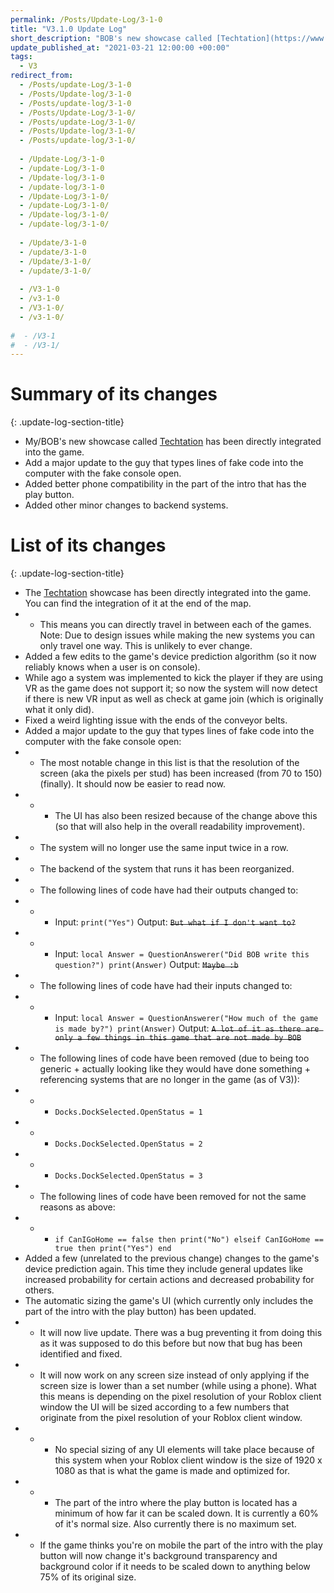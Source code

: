 ```yaml
---
permalink: /Posts/Update-Log/3-1-0
title: "V3.1.0 Update Log"
short_description: "BOB's new showcase called [Techtation](https://www.roblox.com/games/6201734639/) has been directly integrated into the game"
update_published_at: "2021-03-21 12:00:00 +00:00"
tags:
  - V3
redirect_from:
  - /Posts/update-Log/3-1-0
  - /Posts/Update-log/3-1-0
  - /Posts/update-log/3-1-0
  - /Posts/Update-Log/3-1-0/
  - /Posts/update-Log/3-1-0/
  - /Posts/Update-log/3-1-0/
  - /Posts/update-log/3-1-0/
  
  - /Update-Log/3-1-0
  - /update-Log/3-1-0
  - /Update-log/3-1-0
  - /update-log/3-1-0
  - /Update-Log/3-1-0/
  - /update-Log/3-1-0/
  - /Update-log/3-1-0/
  - /update-log/3-1-0/
  
  - /Update/3-1-0
  - /update/3-1-0
  - /Update/3-1-0/
  - /update/3-1-0/
  
  - /V3-1-0
  - /v3-1-0
  - /V3-1-0/
  - /v3-1-0/
  
#  - /V3-1
#  - /V3-1/
---
```


# Summary of its changes
{: .update-log-section-title}

* My/BOB's new showcase called [Techtation](https://www.roblox.com/games/6201734639/) has been directly integrated into the game.
* Add a major update to the guy that types lines of fake code into the computer with the fake console open.
* Added better phone compatibility in the part of the intro that has the play button.
* Added other minor changes to backend systems.

# List of its changes
{: .update-log-section-title}

* The [Techtation](https://www.roblox.com/games/6201734639/) showcase has been directly integrated into the game. You can find the integration of it at the end of the map.
* * This means you can directly travel in between each of the games. Note: Due to design issues while making the new systems you can only travel one way. This is unlikely to ever change.
* Added a few edits to the game's device prediction algorithm (so it now reliably knows when a user is on console).
* While ago a system was implemented to kick the player if they are using VR as the game does not support it; so now the system will now detect if there is new VR input as well as check at game join (which is originally what it only did).
* Fixed a weird lighting issue with the ends of the conveyor belts.
* Added a major update to the guy that types lines of fake code into the computer with the fake console open:
* * The most notable change in this list is that the resolution of the screen (aka the pixels per stud) has been increased (from 70 to 150) (finally). It should now be easier to read now.
* * * The UI has also been resized because of the change above this (so that will also help in the overall readability improvement).
* * The system will no longer use the same input twice in a row.
* * The backend of the system that runs it has been reorganized.
* * The following lines of code have had their outputs changed to:
* * * Input: `print("Yes")`
Output: <s class="spoiler">`But what if I don't want to?`</s>
* * * Input: `local Answer = QuestionAnswerer("Did BOB write this question?") print(Answer)`
Output: <s class="spoiler">`Maybe :b`</s>
* * The following lines of code have had their inputs changed to:
* * * Input: `local Answer = QuestionAnswerer("How much of the game is made by?") print(Answer)`
Output: <s class="spoiler">`A lot of it as there are only a few things in this game that are not made by BOB`</s>
* * The following lines of code have been removed (due to being too generic + actually looking like they would have done something + referencing systems that are no longer in the game (as of V3)):
* * * `Docks.DockSelected.OpenStatus = 1`
* * * `Docks.DockSelected.OpenStatus = 2`
* * * `Docks.DockSelected.OpenStatus = 3`
* * The following lines of code have been removed for not the same reasons as above:
* * * `if CanIGoHome == false then print("No") elseif CanIGoHome == true then print("Yes") end`
* Added a few (unrelated to the previous change) changes to the game's device prediction again. This time they include general updates like increased probability for certain actions and decreased probability for others.
* The automatic sizing the game's UI (which currently only includes the part of the intro with the play button) has been updated.
* * It will now live update. There was a bug preventing it from doing this as it was supposed to do this before but now that bug has been identified and fixed.
* * It will now work on any screen size instead of only applying if the screen size is lower than a set number (while using a phone). What this means is depending on the pixel resolution of your Roblox client window the UI will be sized according to a few numbers that originate from the pixel resolution of your Roblox client window.
* * * No special sizing of any UI elements will take place because of this system when your Roblox client window is the size of 1920 x 1080 as that is what the game is made and optimized for.
* * * The part of the intro where the play button is located has a minimum of how far it can be scaled down. It is currently a 60% of it's normal size. Also currently there is no maximum set.
* * If the game thinks you're on mobile the part of the intro with the play button will now change it's background transparency and background color if it needs to be scaled down to anything below 75% of its original size.